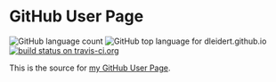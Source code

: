 # GitHub User Page

![GitHub language count](https://img.shields.io/github/languages/count/dleidert/dleidert.github.io.svg)
![GitHub top language for dleidert.github.io](https://img.shields.io/github/languages/top/dleider/dleidert.github.io.svg)
[![build status on travis-ci.org](https://img.shields.io/travis/dleidert/dleidert.github.io/master.svg)][url.travisci]

[url.travisci]: https://travis-ci.org/dleidert/dleidert.github.io "Build status on travis-ci.org"

This is the source for [my GitHub User Page](https://dleidert.github.io/).

